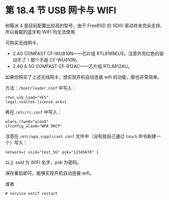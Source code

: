 # 第 18.4 节 USB 网卡与 WIFI

树莓派 4 是目前配置比较高的型号，由于 FreeBSD 的 SDIO 驱动并未完全支持，所以板载的蓝牙和 WIFI 均无法使用

可购买无线网卡，

- 2.4G COMFAST CF-WU810N——芯片组 RTL8188EUS。注意外壳红色的驱动不了！那个不是 CF-WU810N。
- 2.4G & 5G COMFAST CF-912AC——芯片组 RTL8812AU。

如果你购买了上述无线网卡，想实现开机自动连接 wifi 的功能，那也非常简单。

方法：`/boot/loader.conf` 中写入：

```
rtwn_usb_load="YES"
legal.realtek.license_ack=1
```

再在 `/etc/rc.conf` 中写入：

```
wlans_rtwn0="wlan0"
ifconfig_wlan0="WPA DHCP"
```

注意在 `/etc/wpa_supplicant.conf` 文件中（没有就自己通过 `touch` 命令新建一个）写入：

```
network={ ssid="test_5G" psk="12345678" }
```

以上 ssid 为 WIFI 名字，psk 为密码。

保存重启即可。能够实现开机自动连接 wifi。

或者

```
# service netif restart
```
